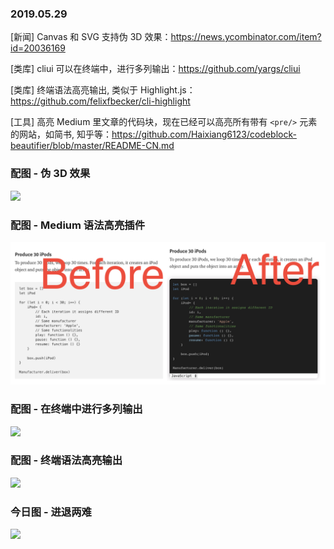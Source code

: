 ### 2019.05.29

[新闻] Canvas 和 SVG 支持伪 3D 效果：<https://news.ycombinator.com/item?id=20036169>

[类库] cliui 可以在终端中，进行多列输出：<https://github.com/yargs/cliui>

[类库] 终端语法高亮输出, 类似于 Highlight.js：<https://github.com/felixfbecker/cli-highlight>

[工具] 高亮 Medium 里文章的代码块，现在已经可以高亮所有带有 `<pre/>` 元素的网站，如简书, 知乎等：<https://github.com/Haixiang6123/codeblock-beautifier/blob/master/README-CN.md>

### 配图 - 伪 3D 效果
![](http://qn.40zhe.com/26F21FE9-07A1-4CA1-813C-3D3F8D6A9F70.png)

### 配图 - Medium 语法高亮插件
![](https://raw.githubusercontent.com/Haixiang6123/codeblock-beautifier/master/screenshot/effect.png)

### 配图 - 在终端中进行多列输出
![](https://raw.githubusercontent.com/yargs/cliui/HEAD/screenshot.png)

### 配图 - 终端语法高亮输出
![](https://raw.githubusercontent.com/felixfbecker/cli-highlight/master/media/tests.png)

### 今日图 - 进退两难
![](https://user-gold-cdn.xitu.io/2019/5/29/16b017ed9c627d76?imageView2/2/w/800/q/100)
